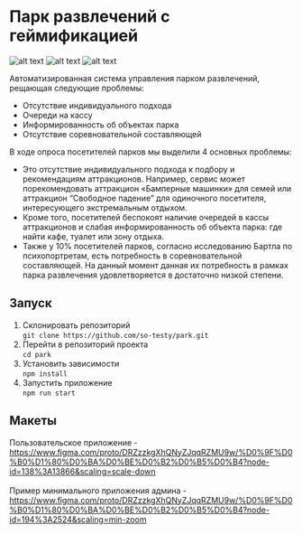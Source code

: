 # Парк развлечений с геймификацией

![alt text](https://i.ibb.co/HKR7gqD/Screenshot-at-23-05-04.png)
![alt text](https://i.ibb.co/F8HjQbS/Screenshot-at-23-07-08.png)
![alt text](https://i.ibb.co/Z6yt0tF/Screenshot-at-23-09-20.png)

Автоматизированная система управления парком развлечений, рещающая следующие проблемы:
- Отсутствие индивидуального подхода
- Очереди на кассу
- Информированность об объектах парка
- Отсутствие  соревновательной составляющей

В ходе опроса посетителей парков мы выделили 4 основных проблемы:

- Это отсутствие индивидуального подхода к подбору и рекомендациям аттракционов.  Например, сервис может порекомендовать аттракцион «Бамперные машинки» для семей или аттракцион “Свободное падение” для одиночного посетителя, интересующего экстремальным отдыхом. 
- Кроме того, посетителей беспокоят наличие очередей в кассы аттракционов и слабая информированность об объекта парка: где найти кафе, туалет или зону отдыха.
- Также у 10% посетителей парков, согласно исследованию Бартла по психопортретам, есть потребность в соревновательной составляющей. На данный момент данная их потребность в рамках парка развлечения удовлетворяется в достаточно низкой степени.


## Запуск
1. Склонировать репозиторий <br /> `git clone https://github.com/so-testy/park.git`
2. Перейти в репозиторий проекта <br /> `cd park`
2. Установить зависимости <br /> `npm install`
3. Запустить приложение <br /> `npm run start`

## Макеты
Пользовательское приложение - https://www.figma.com/proto/DRZzzkgXhQNyZJqqRZMU9w/%D0%9F%D0%B0%D1%80%D0%BA%D0%BE%D0%B2%D0%B5%D0%B4?node-id=138%3A13866&scaling=scale-down
<br />
<br />
Пример минимального приложения админа - https://www.figma.com/proto/DRZzzkgXhQNyZJqqRZMU9w/%D0%9F%D0%B0%D1%80%D0%BA%D0%BE%D0%B2%D0%B5%D0%B4?node-id=194%3A2524&scaling=min-zoom
